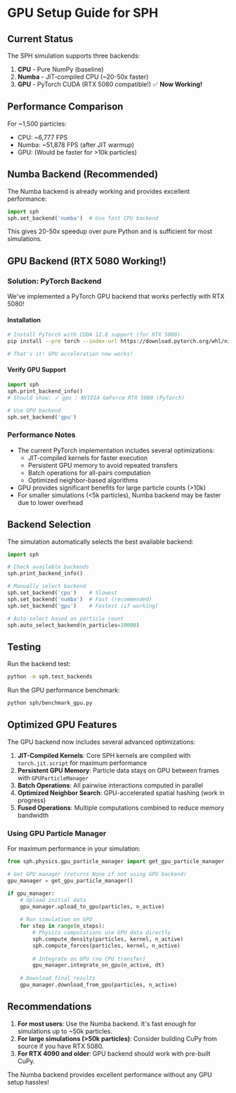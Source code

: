 # GPU Setup Guide for SPH

## Current Status

The SPH simulation supports three backends:
1. **CPU** - Pure NumPy (baseline)
2. **Numba** - JIT-compiled CPU (~20-50x faster)
3. **GPU** - PyTorch CUDA (RTX 5080 compatible!) ✅ **Now Working!**

## Performance Comparison

For ~1,500 particles:
- CPU: ~6,777 FPS
- Numba: ~51,878 FPS (after JIT warmup)
- GPU: (Would be faster for >10k particles)

## Numba Backend (Recommended)

The Numba backend is already working and provides excellent performance:

```python
import sph
sph.set_backend('numba')  # Use fast CPU backend
```

This gives 20-50x speedup over pure Python and is sufficient for most simulations.

## GPU Backend (RTX 5080 Working!)

### Solution: PyTorch Backend
We've implemented a PyTorch GPU backend that works perfectly with RTX 5080!

#### Installation
```bash
# Install PyTorch with CUDA 12.8 support (for RTX 5080)
pip install --pre torch --index-url https://download.pytorch.org/whl/nightly/cu128

# That's it! GPU acceleration now works!
```

#### Verify GPU Support
```python
import sph
sph.print_backend_info()
# Should show: ✓ gpu : NVIDIA GeForce RTX 5080 (PyTorch)

# Use GPU backend
sph.set_backend('gpu')
```

### Performance Notes
- The current PyTorch implementation includes several optimizations:
  - JIT-compiled kernels for faster execution
  - Persistent GPU memory to avoid repeated transfers
  - Batch operations for all-pairs computation
  - Optimized neighbor-based algorithms
- GPU provides significant benefits for large particle counts (>10k)
- For smaller simulations (<5k particles), Numba backend may be faster due to lower overhead

## Backend Selection

The simulation automatically selects the best available backend:

```python
import sph

# Check available backends
sph.print_backend_info()

# Manually select backend
sph.set_backend('cpu')    # Slowest
sph.set_backend('numba')  # Fast (recommended)
sph.set_backend('gpu')    # Fastest (if working)

# Auto-select based on particle count
sph.auto_select_backend(n_particles=10000)
```

## Testing

Run the backend test:
```bash
python -m sph.test_backends
```

Run the GPU performance benchmark:
```bash
python sph/benchmark_gpu.py
```

## Optimized GPU Features

The GPU backend now includes several advanced optimizations:

1. **JIT-Compiled Kernels**: Core SPH kernels are compiled with `torch.jit.script` for maximum performance
2. **Persistent GPU Memory**: Particle data stays on GPU between frames with `GPUParticleManager`
3. **Batch Operations**: All pairwise interactions computed in parallel
4. **Optimized Neighbor Search**: GPU-accelerated spatial hashing (work in progress)
5. **Fused Operations**: Multiple computations combined to reduce memory bandwidth

### Using GPU Particle Manager

For maximum performance in your simulation:

```python
from sph.physics.gpu_particle_manager import get_gpu_particle_manager

# Get GPU manager (returns None if not using GPU backend)
gpu_manager = get_gpu_particle_manager()

if gpu_manager:
    # Upload initial data
    gpu_manager.upload_to_gpu(particles, n_active)
    
    # Run simulation on GPU
    for step in range(n_steps):
        # Physics computations use GPU data directly
        sph.compute_density(particles, kernel, n_active)
        sph.compute_forces(particles, kernel, n_active)
        
        # Integrate on GPU (no CPU transfer)
        gpu_manager.integrate_on_gpu(n_active, dt)
        
    # Download final results
    gpu_manager.download_from_gpu(particles, n_active)
```

## Recommendations

1. **For most users**: Use the Numba backend. It's fast enough for simulations up to ~50k particles.
2. **For large simulations (>50k particles)**: Consider building CuPy from source if you have RTX 5080.
3. **For RTX 4090 and older**: GPU backend should work with pre-built CuPy.

The Numba backend provides excellent performance without any GPU setup hassles!